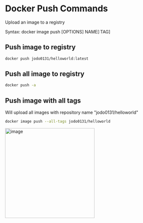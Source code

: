 # Docker Push Commands

Upload an image to a registry

Syntax:
docker image push [OPTIONS] NAME[:TAG]

## Push image to registry
```bash
docker push jodo0131/helloworld:latest
```

## Push all image to registry
```bash
docker push -a 
```

## Push image with all tags
Will upload all images with repository name "jodo0131/helloworld"
```bash
docker image push --all-tags jodo0131/helloworld
```
<img width="292" alt="image" src="https://github.com/user-attachments/assets/fbe096ef-fde6-4281-9c03-470c0a8aa5b8">




